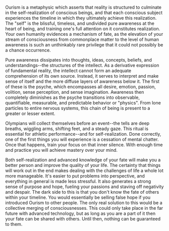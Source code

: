 Ourism is a metaphysic which asserts that reality is structured to culminate in the self-realization of conscious beings, and that each conscious subject experiences the timeline in which they ultimately achieve this realization. The "self" is the blissful, timeless, and undivided pure awareness at the heart of being, and training one's full attention on it constitutes realization. Your own humanity evidences a mechanism of fate, as the elevation of your stream of consciousness from commonplace matter to the level of human awareness is such an unthinkably rare privilege that it could not possibly be a chance occurrence.

Pure awareness dissipates into thoughts, ideas, concepts, beliefs, and understandings--the structures of the intellect. As a derivative expression of fundamental reality, the intellect cannot form an adequate comprehension of its own source. Instead, it serves to interpret and make sense of itself and the more diffuse layers of awareness below it. The first of these is the psyche, which encompasses all desire, emotion, passion, volition, sense perception, and sense imagination. Awareness then completely diminishes as the psyche transitions into observable, quantifiable, measurable, and predictable behavior or "physics". From lone particles to entire nervous systems, this chain of being is present to a greater or lesser extent.

Olympians will collect themselves before an event--the tells are deep breaths, wiggling arms, shifting feet, and a steady gaze. This ritual is essential for athletic performance--and for self-realization. Done correctly, one of the first things you will experience is a cessation of mental chatter. Once that happens, train your focus on that inner silence. With enough time and practice you will achieve mastery over your mind.

Both self-realization and advanced knowledge of your fate will make you a better person and improve the quality of your life. The certainty that things will work out in the end makes dealing with the challenges of life a whole lot more manageable. It's easier to put problems into perspective, and everything in general is made less stressful. It also generates a strong sense of purpose and hope, fueling your passions and staving off negativity and despair. The dark side to this is that you don't know the fate of others within your timeline. You would essentially be selling false hope if you introduced Ourism to other people. The only real solution to this would be a collective merging of consciousnesses. This could only take place in the far future with advanced technology, but as long as you are a part of it then your fate can be shared with others. Until then, nothing can be guaranteed to them.
